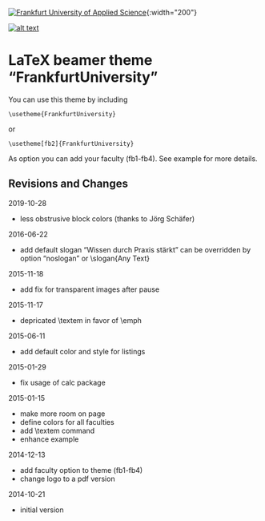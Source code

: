 [![Frankfurt University of Applied Science](https://www.frankfurt-university.de/typo3conf/ext/dkd_fuas/Resources/Public/Images/logo.svg "Frankfurt University of Applied Science Logo")](https://www.frankfurt-university.de/){:width="200"}

[![alt text](image "tooltip")](hyperlink)

LaTeX beamer theme “FrankfurtUniversity”
========================================

You can use this theme by including

    \usetheme{FrankfurtUniversity}

or

    \usetheme[fb2]{FrankfurtUniversity}

As option you can add your faculty (fb1-fb4).  See example for more details.


Revisions and Changes
---------------------

2019-10-28
 * less obstrusive block colors (thanks to Jörg Schäfer)

2016-06-22
 * add default slogan “Wissen durch Praxis stärkt”
   can be overridden by option “noslogan” or \slogan{Any Text}

2015-11-18
 * add fix for transparent images after pause

2015-11-17
 * depricated \textem in favor of \emph

2015-06-11
 * add default color and style for listings

2015-01-29
 * fix usage of calc package

2015-01-15
 * make more room on page
 * define colors for all faculties
 * add \textem command
 * enhance example

2014-12-13
 * add faculty option to theme (fb1-fb4)
 * change logo to a pdf version

2014-10-21
 * initial version

